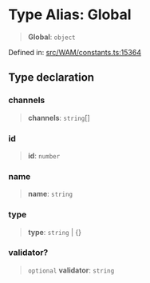 # Type Alias: Global

> **Global**: `object`

Defined in: [src/WAM/constants.ts:15364](https://github.com/Fokusdotid/Baileys/blob/982cc5b3c62bfc7b56d2f8f8427b6c1a2dda856f/src/WAM/constants.ts#L15364)

## Type declaration

### channels

> **channels**: `string`[]

### id

> **id**: `number`

### name

> **name**: `string`

### type

> **type**: `string` \| \{\}

### validator?

> `optional` **validator**: `string`
